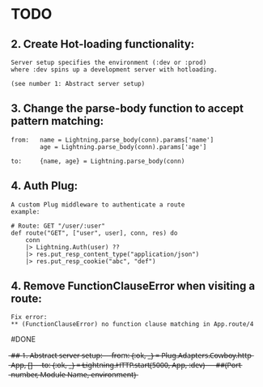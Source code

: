# TODO


## 2. Create Hot-loading functionality:
    Server setup specifies the environment (:dev or :prod)
    where :dev spins up a development server with hotloading.

    (see number 1: Abstract server setup)


## 3. Change the parse-body function to accept pattern matching:
    from:   name = Lightning.parse_body(conn).params['name']
            age = Lightning.parse_body(conn).params['age']

    to:     {name, age} = Lightning.parse_body(conn)


## 4. Auth Plug:
    A custom Plug middleware to authenticate a route
    example:
    
    # Route: GET "/user/:user"
    def route("GET", ["user", user], conn, res) do
        conn
        |> Lightning.Auth(user) ??
        |> res.put_resp_content_type("application/json")
        |> res.put_resp_cookie("abc", "def")


## 4. Remove FunctionClauseError when visiting a route:
    Fix error:
    ** (FunctionClauseError) no function clause matching in App.route/4



#DONE

<!-- v0.1.3 (2018-12-9) -->
 ̶#̶#̶ ̶1̶.̶ ̶A̶b̶s̶t̶r̶a̶c̶t̶ ̶s̶e̶r̶v̶e̶r̶ ̶s̶e̶t̶u̶p̶:̶
̶ ̶ ̶ ̶ ̶f̶r̶o̶m̶:̶ ̶{̶:̶o̶k̶,̶ ̶_̶}̶ ̶=̶ ̶P̶l̶u̶g̶.̶A̶d̶a̶p̶t̶e̶r̶s̶.̶C̶o̶w̶b̶o̶y̶.̶h̶t̶t̶p̶ ̶A̶p̶p̶,̶ ̶[̶]̶
̶ ̶ ̶ ̶ ̶t̶o̶:̶ ̶{̶:̶o̶k̶,̶ ̶_̶}̶ ̶=̶ ̶L̶i̶g̶h̶t̶n̶i̶n̶g̶.̶H̶T̶T̶P̶.̶s̶t̶a̶r̶t̶(̶5̶0̶0̶0̶,̶ ̶A̶p̶p̶,̶ ̶:̶d̶e̶v̶)̶
̶
̶ ̶ ̶ ̶ ̶#̶#̶(̶P̶o̶r̶t̶ ̶n̶u̶m̶b̶e̶r̶,̶ ̶M̶o̶d̶u̶l̶e̶ ̶N̶a̶m̶e̶,̶ ̶e̶n̶v̶i̶r̶o̶n̶m̶e̶n̶t̶)̶



